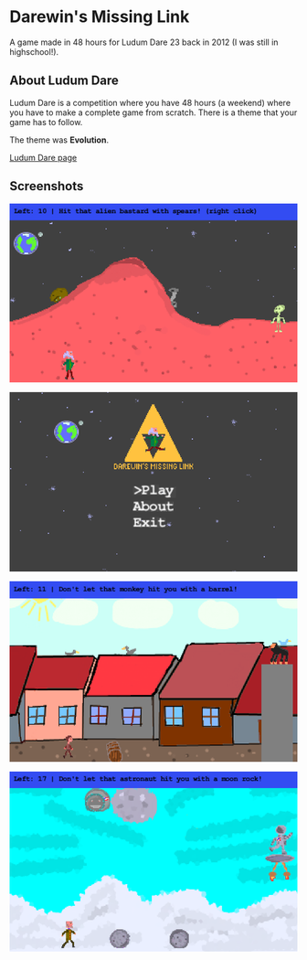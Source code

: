 # Darewin's Missing Link

A game made in 48 hours for Ludum Dare 23 back in 2012 (I was still in highschool!).

## About Ludum Dare
Ludum Dare is a competition where you have 48 hours (a weekend) where you
have to make a complete game from scratch. There is a theme that your game has
to follow.

The theme was **Evolution**.

[Ludum Dare page](http://ludumdare.com/compo/ludum-dare-23/?action=preview&uid=8224)

## Screenshots

![screenshot1](https://github.com/Nidjo123/darewinsmissinglink/blob/master/dml1.PNG)

![screenshot1](https://github.com/Nidjo123/darewinsmissinglink/blob/master/dml2.PNG)

![screenshot1](https://github.com/Nidjo123/darewinsmissinglink/blob/master/dml3.PNG)

![screenshot1](https://github.com/Nidjo123/darewinsmissinglink/blob/master/dml4.PNG)